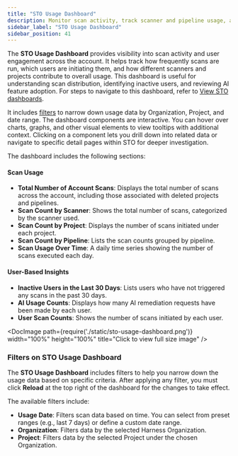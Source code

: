 ```yaml
---
title: "STO Usage Dashboard"
description: Monitor scan activity, track scanner and pipeline usage, and analyze user-based engagement metrics across your account.. 
sidebar_label: "STO Usage Dashboard"
sidebar_position: 41
---
```


The **STO Usage Dashboard** provides visibility into scan activity and user engagement across the account. It helps track how frequently scans are run, which users are initiating them, and how different scanners and projects contribute to overall usage. This dashboard is useful for understanding scan distribution, identifying inactive users, and reviewing AI feature adoption. For steps to navigate to this dashboard, refer to [View STO dashboards](/docs/security-testing-orchestration/dashboards/sto-dashboards-overview#view-sto-dashboards).

It includes [filters](#filters-on-sto-usage-dashboard) to narrow down usage data by Organization, Project, and date range. The dashboard components are interactive. You can hover over charts, graphs, and other visual elements to view tooltips with additional context. Clicking on a component lets you drill down into related data or navigate to specific detail pages within STO for deeper investigation.

The dashboard includes the following sections:

#### Scan Usage

- **Total Number of Account Scans**: Displays the total number of scans across the account, including those associated with deleted projects and pipelines.
- **Scan Count by Scanner**: Shows the total number of scans, categorized by the scanner used.
- **Scan Count by Project**: Displays the number of scans initiated under each project.
- **Scan Count by Pipeline**: Lists the scan counts grouped by pipeline.
- **Scan Usage Over Time**: A daily time series showing the number of scans executed each day.

#### User-Based Insights

- **Inactive Users in the Last 30 Days**: Lists users who have not triggered any scans in the past 30 days.
- **AI Usage Counts**: Displays how many AI remediation requests have been made by each user.
- **User Scan Counts**: Shows the number of scans initiated by each user.

<DocImage path={require('./static/sto-usage-dashboard.png')} width="100%" height="100%" title="Click to view full size image" />

<!-- :::note
- This dashboard requires an **Enterprise** account.
::: -->

### Filters on STO Usage Dashboard

The **STO Usage Dashboard** includes filters to help you narrow down the usage data based on specific criteria. After applying any filter, you must click **Reload** at the top right of the dashboard for the changes to take effect.

The available filters include:

- **Usage Date**: Filters scan data based on time. You can select from preset ranges (e.g., last 7 days) or define a custom date range.
- **Organization**: Filters data by the selected Harness Organization.
- **Project**: Filters data by the selected Project under the chosen Organization.